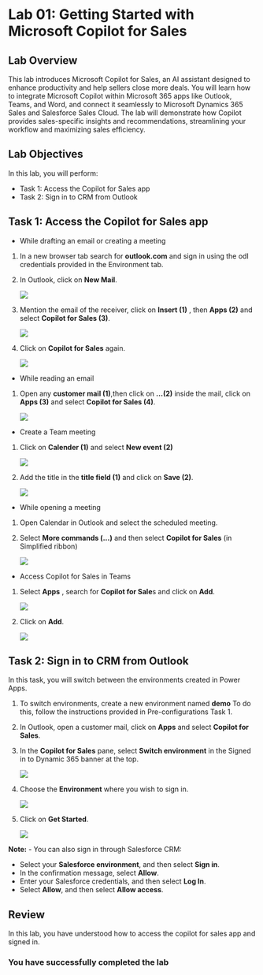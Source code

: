 # Lab 01: Getting Started with Microsoft Copilot for Sales

## Lab Overview

This lab introduces Microsoft Copilot for Sales, an AI assistant designed to enhance productivity and help sellers close more deals. You will learn how to integrate Microsoft Copilot within Microsoft 365 apps like Outlook, Teams, and Word, and connect it seamlessly to Microsoft Dynamics 365 Sales and Salesforce Sales Cloud. The lab will demonstrate how Copilot provides sales-specific insights and recommendations, streamlining your workflow and maximizing sales efficiency.

## Lab Objectives

In this lab, you will perform:

- Task 1: Access the Copilot for Sales app
- Task 2: Sign in to CRM from Outlook

## Task 1: Access the Copilot for Sales app

- While drafting an email or creating a meeting

1. In a new browser tab search for **outlook.com** and sign in using the odl credentials provided in the Environment tab.

1. In Outlook, click on **New Mail**.

      ![](../media/dy-8.png)

1. Mention the email of the receiver, click on **Insert (1)** , then **Apps (2)** and select **Copilot for Sales (3)**.

   ![](../media/dyn10.png)

1. Click on **Copilot for Sales** again.

   ![](../media/dy-7.png)
   
- While reading an email

1. Open any **customer mail (1)**,then click on **...(2)** inside the mail,  click on **Apps (3)** and select **Copilot for Sales (4)**.
   
   ![](../media/dyn11.png)

- Create a Team meeting
1. Click on **Calender (1)** and select **New event (2)**

    ![](../media/dyn12.png)

2. Add the title in the **title field (1)** and click on **Save (2)**.

    ![](../media/dyn13.png)
   
- While opening a meeting

1. Open Calendar in Outlook and select the scheduled meeting.
   
1. Select **More commands (...)** and then select **Copilot for Sales** (in Simplified ribbon)

   ![](../media/dyn14.png)

- Access Copilot for Sales in Teams
  

1. Select **Apps** , search for **Copilot for Sale**s and click on **Add**.
   
   ![](../media/1-10.png)

1. Click on **Add**.

    ![](../media/dyn16.png)
   
## Task 2: Sign in to CRM from Outlook

In this task, you will switch between the environments created in Power Apps.

1. To switch environments, create a new environment named **demo** To do this, follow the instructions provided in Pre-configurations Task 1.

1. In Outlook, open a customer mail, click on **Apps** and select **Copilot for Sales**.
   
1. In the **Copilot for Sales** pane, select **Switch environment** in the Signed in to Dynamic 365 banner at the top.

   ![](../media/dyn17.png)
  
1. Choose the **Environment** where you wish to sign in.

   ![](../media/dyn18.png)

1. Click on **Get Started**.

   ![](../media/dy-4.png)
   
**Note:** - You can also sign in through Salesforce CRM: <br>
- Select your **Salesforce environment**, and then select **Sign in**. <br> 
- In the confirmation message, select **Allow**.
- Enter your Salesforce credentials, and then select **Log In**. <br> 
- Select **Allow**, and then select **Allow access**.

## Review

In this lab, you have understood how to access the copilot for sales app and signed in.

### You have successfully completed the lab
